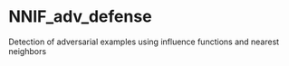 # NNIF_adv_defense
Detection of adversarial examples using influence functions and nearest neighbors
